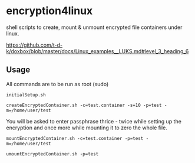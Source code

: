 encryption4linux
================

shell scripts to create, mount &amp; unmount encrypted file containers under linux.

https://github.com/t-d-k/doxbox/blob/master/docs/Linux_examples__LUKS.md#level_3_heading_6


## Usage
All commands are to be run as root (sudo)
```
initialSetup.sh
```
```
createEncryptedContainer.sh -c=test.container -s=10 -p=test -m=/home/user/test
```
You will be asked to enter passphrase thrice - twice while setting up the encryption and once more while mounting it to zero the whole file.
```
mountEncryptedContainer.sh -c=test.container -p=test -m=/home/user/test
```
```
umountEncryptedContainer.sh -p=test
```
